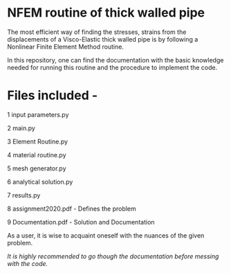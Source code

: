 # NFEM routine of thick walled pipe

The most efficient way of finding the stresses, strains from the displacements of a Visco-Elastic thick walled pipe is by following a Nonlinear Finite Element Method routine.

In this repository, one can find the documentation with the basic knowledge needed for running this routine and the procedure to implement the code.

# Files included - 
1 input parameters.py

2 main.py

3 Element Routine.py

4 material routine.py

5 mesh generator.py

6 analytical solution.py

7 results.py

8 assignment2020.pdf - Defines the problem

9 Documentation.pdf - Solution and Documentation

As a user, it is wise to acquaint oneself with the nuances of the given problem.

*It is highly recommended to go though the documentation before messing with the code.*
